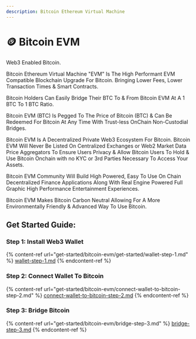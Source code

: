 ```yaml
---
description: Bitcoin Ethereum Virtual Machine
---
```


# 🪙 Bitcoin EVM

Web3 Enabled Bitcoin.&#x20;

Bitcoin Ethereum Virtual Machine "EVM" Is The High Performant EVM Compatible Blockchain Upgrade For Bitcoin. Bringing Lower Fees, Lower Transaction Times & Smart Contracts.&#x20;

Bitcoin Holders Can Easily Bridge Their BTC To & From Bitcoin EVM At A 1 BTC To 1 BTC Ratio.&#x20;

Bitcoin EVM (BTC) Is Pegged To The Price of Bitcoin (BTC) & Can Be Redeemed For Bitcoin At Any Time With Trust-less OnChain Non-Custodial Bridges.

Bitcoin EVM Is A Decentralized Private Web3 Ecosystem For Bitcoin. Bitcoin EVM Will Never Be Listed On Centralized Exchanges or Web2 Market Data Price Aggregators To Ensure Users Privacy & Allow Bitcoin Users To Hold & Use Bitcoin Onchain with no KYC or 3rd Parties Necessary To Access Your Assets.&#x20;

Bitcoin EVM Community Will Build High Powered, Easy To Use On Chain Decentralized Finance Applications Along With Real Engine Powered Full Graphic High Performance Entertainment Experiences.&#x20;

Bitcoin EVM Makes Bitcoin Carbon Neutral Allowing For A More Environmentally Friendly & Advanced Way To Use Bitcoin.&#x20;

## Get Started Guide:

### Step 1: Install Web3 Wallet

{% content-ref url="get-started/bitcoin-evm/get-started/wallet-step-1.md" %}
[wallet-step-1.md](get-started/bitcoin-evm/get-started/wallet-step-1.md)
{% endcontent-ref %}

### Step 2: Connect Wallet To Bitcoin

{% content-ref url="get-started/bitcoin-evm/connect-wallet-to-bitcoin-step-2.md" %}
[connect-wallet-to-bitcoin-step-2.md](get-started/bitcoin-evm/connect-wallet-to-bitcoin-step-2.md)
{% endcontent-ref %}

### Step 3: Bridge Bitcoin

{% content-ref url="get-started/bitcoin-evm/bridge-step-3.md" %}
[bridge-step-3.md](get-started/bitcoin-evm/bridge-step-3.md)
{% endcontent-ref %}

